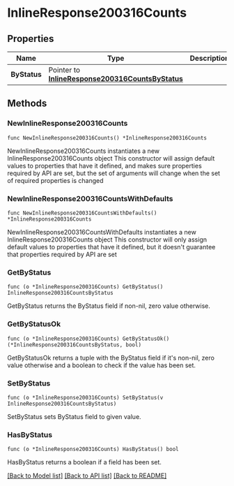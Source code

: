 # InlineResponse200316Counts

## Properties

Name | Type | Description | Notes
------------ | ------------- | ------------- | -------------
**ByStatus** | Pointer to [**InlineResponse200316CountsByStatus**](InlineResponse200316CountsByStatus.md) |  | [optional] 

## Methods

### NewInlineResponse200316Counts

`func NewInlineResponse200316Counts() *InlineResponse200316Counts`

NewInlineResponse200316Counts instantiates a new InlineResponse200316Counts object
This constructor will assign default values to properties that have it defined,
and makes sure properties required by API are set, but the set of arguments
will change when the set of required properties is changed

### NewInlineResponse200316CountsWithDefaults

`func NewInlineResponse200316CountsWithDefaults() *InlineResponse200316Counts`

NewInlineResponse200316CountsWithDefaults instantiates a new InlineResponse200316Counts object
This constructor will only assign default values to properties that have it defined,
but it doesn't guarantee that properties required by API are set

### GetByStatus

`func (o *InlineResponse200316Counts) GetByStatus() InlineResponse200316CountsByStatus`

GetByStatus returns the ByStatus field if non-nil, zero value otherwise.

### GetByStatusOk

`func (o *InlineResponse200316Counts) GetByStatusOk() (*InlineResponse200316CountsByStatus, bool)`

GetByStatusOk returns a tuple with the ByStatus field if it's non-nil, zero value otherwise
and a boolean to check if the value has been set.

### SetByStatus

`func (o *InlineResponse200316Counts) SetByStatus(v InlineResponse200316CountsByStatus)`

SetByStatus sets ByStatus field to given value.

### HasByStatus

`func (o *InlineResponse200316Counts) HasByStatus() bool`

HasByStatus returns a boolean if a field has been set.


[[Back to Model list]](../README.md#documentation-for-models) [[Back to API list]](../README.md#documentation-for-api-endpoints) [[Back to README]](../README.md)



